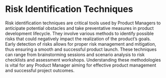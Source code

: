# Risk Identification Techniques

Risk identification techniques are critical tools used by Product Managers to anticipate potential obstacles and take preventative measures in product development lifecycle. They involve various methods to identify possible risks that could negatively impact the realization of the product’s goals. Early detection of risks allows for proper risk management and mitigation, thus ensuring a smooth and successful product launch. These techniques can range from brainstorming sessions and scenario analysis to risk checklists and assessment workshops. Understanding these methodologies is vital for any Product Manager aiming for effective product management and successful project outcomes.
